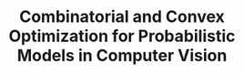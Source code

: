 ---
title: "Combinatorial and Convex Optimization for Probabilistic Models in Computer Vision"
year: 2008
pdf_url: "http://www.robots.ox.ac.uk/~tvg/publications/Theses/Oxford Brookes/Pawan/thesis.pdf"
category: "vision"
author_list: "M Pawan Kumar"
grant: "NULL"
pub_in: " PhD Thesis"
---